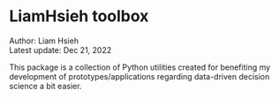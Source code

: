 # LiamHsieh toolbox
Author: Liam Hsieh  
Latest update: Dec 21, 2022

This package is a collection of Python utilities created for benefiting my development of prototypes/applications regarding data-driven decision science a bit easier. 

<!-- Activate the virtual environment (venv) you want with the installation of this package, then run the following command to install this package for your venv:  

```bash
pip install git+https://github.com/intel-sandbox/CnA-ODS-toolbox.git

```
or from downloaded project source code then unarchive (have to change to project root folder before running following command)
```bash
pip install -e .
```

The -e option is for editable install. It doesn’t make a copy of the code into the venv folder. Instead, it makes reference to where the code has been placed. -->

